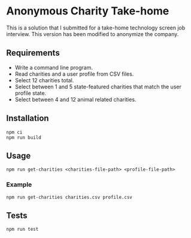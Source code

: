 # Anonymous Charity Take-home

This is a solution that I submitted for a take-home technology screen job interview. This version has been modified to anonymize the company.

## Requirements

- Write a command line program.
- Read charities and a user profile from CSV files.
- Select 12 charities total.
- Select between 1 and 5 state-featured charities that match the user profile state.
- Select between 4 and 12 animal related charities.

## Installation

```
npm ci
npm run build
```

## Usage

```
npm run get-charities <charities-file-path> <profile-file-path>
```

### Example

```
npm run get-charities charities.csv profile.csv
```

## Tests

```
npm run test
```
